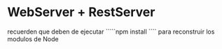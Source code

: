 # WebServer + RestServer

recuerden que deben de ejecutar `````npm install ```` para reconstruir los modulos de Node